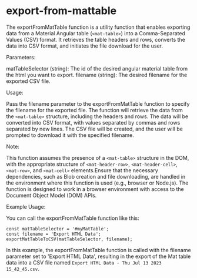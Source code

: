 # export-from-mattable

The exportFromMatTable function is a utility function that enables exporting data from a Material Angular table (`<mat-table>`) into a Comma-Separated Values (CSV) format. It retrieves the table headers and rows, converts the data into CSV format, and initiates the file download for the user.

Parameters:

matTableSelector (string): The id of the desired angular material table from the html you want to export.
filename (string): The desired filename for the exported CSV file.

Usage:

Pass the filename parameter to the exportFromMatTable function to specify the filename for the exported file. The function will retrieve the data from the `<mat-table>` structure, including the headers and rows. The data will be converted into CSV format, with values separated by commas and rows separated by new lines. The CSV file will be created, and the user will be prompted to download it with the specified filename.

Note:

This function assumes the presence of a `<mat-table>` structure in the DOM, with the appropriate structure of `<mat-header-row>`, `<mat-header-cell>`, `<mat-row>`, and `<mat-cell>` elements.Ensure that the necessary dependencies, such as Blob creation and file downloading, are handled in the environment where this function is used (e.g., browser or Node.js).
The function is designed to work in a browser environment with access to the Document Object Model (DOM) APIs.

Example Usage:

You can call the exportFromMatTable function like this:
```
const matTableSelector = '#myMatTable';
const filename = 'Export HTML Data';
exportMatTableToCSV(matTableSelector, filename);

```

In this example, the exportFromMatTable function is called with the filename parameter set to 'Export HTML Data', resulting in the export of the Mat table data into a CSV file named `Export HTML Data - Thu Jul 13 2023 15_42_45.csv`.
